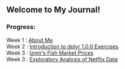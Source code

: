## Welcome to My Journal!

### Progress:

Week 1 : [About Me](R_Markdown_Homework.html) <br>
Week 2 : [Introduction to dplyr 1.0.0 Exercises](Introduction-to-dplyr-1.0.0-Exercises.html) <br>
Week 3 : [Izmir’s Fish Market Prices](In_Class_Exercise_Fish_Price_Task.html) <br>
Week 3 : [Exploratory Analysis of Netflix Data](EDA_netflix.html)
